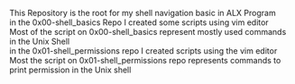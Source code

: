 This Repository is the root for my shell navigation basic in ALX Program  
in the 0x00-shell_basics Repo I created some scripts using vim editor  
Most of the script on 0x00-shell_basics represent mostly used commands in the Unix Shell  
in the 0x01-shell_permissions repo I created scripts using the vim editor  
Most the script on 0x01-shell_permissions repo represents commands to print permission in the Unix shell  
